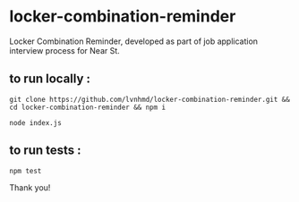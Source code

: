 # locker-combination-reminder
Locker Combination Reminder, developed as part of job application interview process for Near St.

## to run locally :

`git clone https://github.com/lvnhmd/locker-combination-reminder.git && cd locker-combination-reminder && npm i`

`node index.js`

## to run tests :

`npm test`

Thank you!
